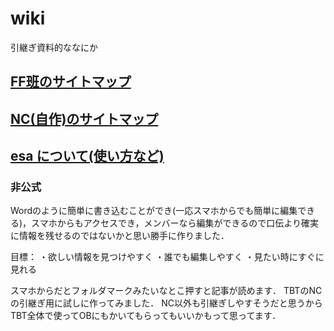 # wiki
引継ぎ資料的ななにか

## [FF班のサイトマップ](Wiki/FF班) 
## [NC(自作)のサイトマップ](/posts/30) 

## [esa について(使い方など)](/posts/11)

### 非公式

Wordのように簡単に書き込むことができ(一応スマホからでも簡単に編集できる)，スマホからもアクセスでき，メンバーなら編集ができるので口伝より確実に情報を残せるのではないかと思い勝手に作りました．

目標：
・欲しい情報を見つけやすく
・誰でも編集しやすく
・見たい時にすぐに見れる

スマホからだとフォルダマークみたいなとこ押すと記事が読めます．
TBTのNCの引継ぎ用に試しに作ってみました．
NC以外も引継ぎしやすそうだと思うからTBT全体で使ってOBにもかいてもらってもいいかもって思ってます．
